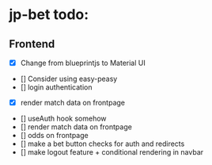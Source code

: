 # jp-bet todo:

## Frontend

-   [x] Change from blueprintjs to Material UI
-   [] Consider using easy-peasy
-   [] login authentication
-   [x] render match data on frontpage
-   [] useAuth hook somehow
-   [] render match data on frontpage
-   [] odds on frontpage
-   [] make a bet button checks for auth and redirects
-   [] make logout feature + conditional rendering in navbar
